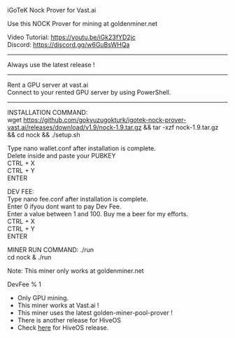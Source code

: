 iGoTeK Nock Prover for Vast.ai

Use this NOCK Prover for mining at goldenminer.net

Video Tutorial: https://youtu.be/iGk23fYD2jc  
Discord: https://discord.gg/w6GuBsWHQa

*****

Always use the latest release !

*****

Rent a GPU server at vast.ai  
Connect to your rented GPU server by using PowerShell.

*****

INSTALLATION COMMAND:  
wget https://github.com/gokyuzugokturk/igotek-nock-prover-vast.ai/releases/download/v1.9/nock-1.9.tar.gz && tar -xzf nock-1.9.tar.gz && cd nock && ./setup.sh

Type nano wallet.conf after installation is complete.  
Delete inside and paste your PUBKEY  
CTRL + X  
CTRL + Y  
ENTER

DEV FEE:  
Type nano fee.conf after installation is complete.  
Enter 0 ifyou dont want to pay Dev Fee.  
Enter a value between 1 and 100. Buy me a beer for my efforts.  
CTRL + X  
CTRL + Y  
ENTER

MINER RUN COMMAND: 
./run  
cd nock & ./run

Note: This miner only works at goldenminer.net

DevFee % 1

* Only GPU mining.
* This miner works at Vast.ai !
* This miner uses the latest golden-miner-pool-prover !
* There is another release for HiveOS
* Check [here](https://github.com/gokyuzugokturk/igotek-nock-prover-hiveos) for HiveOS release.

